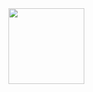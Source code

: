 
<img src="https://user-images.githubusercontent.com/44139856/110921696-eb574a00-832f-11eb-870e-5aba3da3cb59.gif" width="150" height="150">



<!--
**emresharp/emresharp** is a ✨ _special_ ✨ repository because its `README.md` (this file) appears on your GitHub profile.

Here are some ideas to get you started:

- 🔭 I’m currently working on ...
- 🌱 I’m currently learning ...
- 👯 I’m looking to collaborate on ...
- 🤔 I’m looking for help with ...
- 💬 Ask me about ...
- 📫 How to reach me: ...
- 😄 Pronouns: ...
- ⚡ Fun fact: ...
-->
